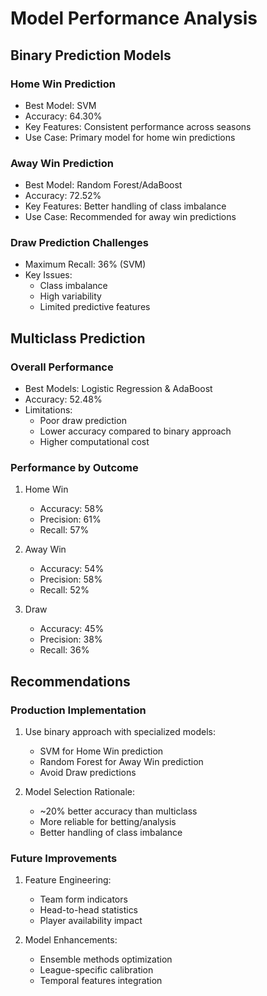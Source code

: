# Model Performance Analysis

## Binary Prediction Models

### Home Win Prediction
- Best Model: SVM
- Accuracy: 64.30%
- Key Features: Consistent performance across seasons
- Use Case: Primary model for home win predictions

### Away Win Prediction
- Best Model: Random Forest/AdaBoost
- Accuracy: 72.52%
- Key Features: Better handling of class imbalance
- Use Case: Recommended for away win predictions

### Draw Prediction Challenges
- Maximum Recall: 36% (SVM)
- Key Issues:
  - Class imbalance
  - High variability
  - Limited predictive features

## Multiclass Prediction

### Overall Performance
- Best Models: Logistic Regression & AdaBoost
- Accuracy: 52.48%
- Limitations:
  - Poor draw prediction
  - Lower accuracy compared to binary approach
  - Higher computational cost

### Performance by Outcome
1. Home Win
   - Accuracy: 58%
   - Precision: 61%
   - Recall: 57%

2. Away Win
   - Accuracy: 54%
   - Precision: 58%
   - Recall: 52%

3. Draw
   - Accuracy: 45%
   - Precision: 38%
   - Recall: 36%

## Recommendations

### Production Implementation
1. Use binary approach with specialized models:
   - SVM for Home Win prediction
   - Random Forest for Away Win prediction
   - Avoid Draw predictions

2. Model Selection Rationale:
   - ~20% better accuracy than multiclass
   - More reliable for betting/analysis
   - Better handling of class imbalance

### Future Improvements
1. Feature Engineering:
   - Team form indicators
   - Head-to-head statistics
   - Player availability impact

2. Model Enhancements:
   - Ensemble methods optimization
   - League-specific calibration
   - Temporal features integration
